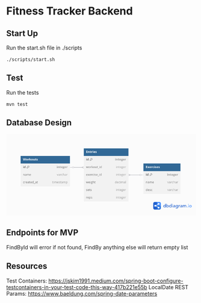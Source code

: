 # **Fitness Tracker Backend**
## Start Up
Run the start.sh file in ./scripts
``` shell
./scripts/start.sh 
```

## Test
Run the tests
``` shell
mvn test
```

## Database Design
![database_design.png](database_design.png)

## Endpoints for MVP
FindById will error if not found, FindBy anything else will return empty list

## Resources
Test Containers: https://jskim1991.medium.com/spring-boot-configure-testcontainers-in-your-test-code-this-way-417b221e55b
LocalDate REST Params: https://www.baeldung.com/spring-date-parameters
